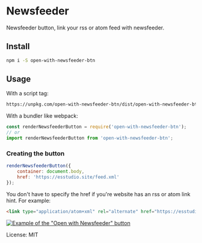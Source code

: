 # Newsfeeder 

Newsfeeder button, link your rss or atom feed with newsfeeder.

## Install

```bash
npm i -S open-with-newsfeeder-btn
```

## Usage

With a script tag:

```html
https://unpkg.com/open-with-newsfeeder-btn/dist/open-with-newsfeeder-btn.min.js
```

With a bundler like webpack:

```javascript
const renderNewsfeederButton = require('open-with-newsfeeder-btn');
// or
import renderNewsfeederButton from 'open-with-newsfeeder-btn';
```

### Creating the button

```javascript
renderNewsfeederButton({ 
    container: document.body, 
    href: 'https://esstudio.site/feed.xml' 
});
```

You don't have to specify the href if you're website has an rss or atom link hint. For example:

```html
<link type="application/atom+xml" rel="alternate" href="https://esstudio.site/feed.xml" title="Echo Sierra Studio" />
```

[![Example of the "Open with Newsfeeder" button](https://imgur.com/DZxHWmv.png)](https://newsfeeder.esstudio.site/)

License: MIT


